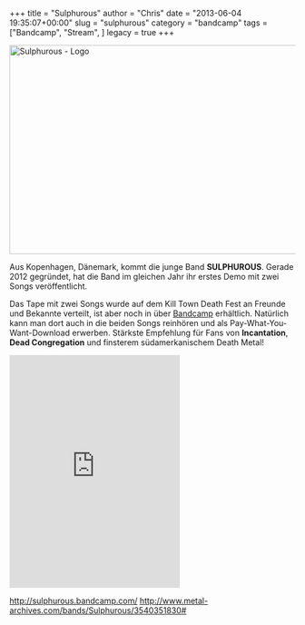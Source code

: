 +++
title = "Sulphurous"
author = "Chris"
date = "2013-06-04 19:35:07+00:00"
slug = "sulphurous"
category = "bandcamp"
tags = ["Bandcamp", "Stream", ]
legacy = true
+++

<img src="images//2013/06/Sulphurous-Demo-2012-150x150.jpg" alt="Sulphurous - Demo 2012" width="0" height="0" class="alignleft size-thumbnail wp-image-10853" />
<img src="images//2013/06/Sulphurous-Logo-690x368.png" alt="Sulphurous - Logo" width="690" height="368" class="aligncenter size-large wp-image-10852" />

Aus Kopenhagen, Dänemark, kommt die junge Band **SULPHUROUS**. Gerade 2012 gegründet, hat die Band im gleichen Jahr ihr erstes Demo mit zwei Songs veröffentlicht. 

Das Tape mit zwei Songs wurde auf dem Kill Town Death Fest an Freunde und Bekannte verteilt, ist aber noch in über  <a href="http://sulphurous.bandcamp.com/">Bandcamp</a> erhältlich. Natürlich kann man dort auch in die beiden Songs reinhören und als Pay-What-You-Want-Download erwerben. Stärkste Empfehlung für Fans von **Incantation**, **Dead Congregation** und finsterem südamerkanischem Death Metal!

<iframe width="300" height="410" style="position: relative; display: block; width: 300px; height: 410px;" src="http://bandcamp.com/EmbeddedPlayer/v=2/album=54097958/size=grande3/bgcol=222222/linkcol=FFFFFF/" allowtransparency="true" frameborder="0"><a href="http://sulphurous.bandcamp.com/album/demo-2012">Demo 2012 by Sulphurous</a></iframe>

<a href="http://sulphurous.bandcamp.com/">http://sulphurous.bandcamp.com/</a>
<a href="http://www.metal-archives.com/bands/Sulphurous/3540351830#">http://www.metal-archives.com/bands/Sulphurous/3540351830#</a>

